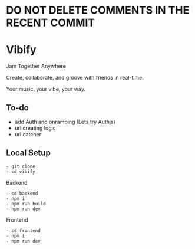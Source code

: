 # DO NOT DELETE COMMENTS IN THE RECENT COMMIT


# Vibify
Jam Together Anywhere

Create, collaborate, and groove with friends in real-time.

Your music, your vibe, your way.


## To-do
- add Auth and onramping (Lets try Authjs)
- url creating logic
- url catcher


## Local Setup

```
- git clone
- cd vibify
```

Backend
```
- cd backend
- npm i 
- npm run build
- npm run dev
```

Frontend
```
- cd frontend
- npm i 
- npm run dev
```


